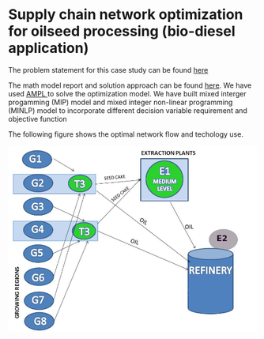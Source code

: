 # Supply chain network optimization for oilseed processing (bio-diesel application)
<p>The problem statement for this case study can be found <a href= "https://github.com/vinaychourasiya/Supply-Chain-Design-/blob/main/oil-seed-case-study.pdf"> here</a></p>
<p>The math model report and solution approach can be found <a href= "https://github.com/vinaychourasiya/Supply-Chain-Design-/blob/main/report_Oilseed.pdf"> here</a>. We have used <a href = "https://ampl.com/"> AMPL </a> to solve the optimization model. We have built mixed interger progamming (MIP) model  and mixed integer non-linear programming (MINLP) model to incorporate different decision variable requirement and objective function</p>
The following figure shows the optimal network flow and techology use. 

![output](https://github.com/vinaychourasiya/Supply-Chain-Design-/blob/main/ol1.jpg)
